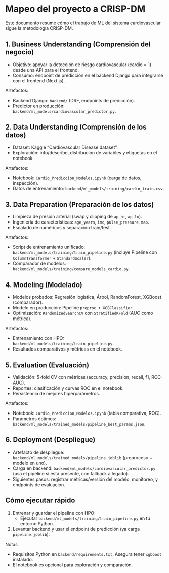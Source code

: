 # Mapeo del proyecto a CRISP-DM

Este documento resume cómo el trabajo de ML del sistema cardiovascular sigue la metodología CRISP-DM.

## 1. Business Understanding (Comprensión del negocio)
- Objetivo: apoyar la detección de riesgo cardiovascular (cardio = 1) desde una API para el frontend.
- Consumo: endpoint de predicción en el backend Django para integrarse con el frontend (Next.js).

Artefactos:
- Backend Django: `backend/` (DRF, endpoints de predicción).
- Predictor en producción: `backend/ml_models/cardiovascular_predictor.py`.

## 2. Data Understanding (Comprensión de los datos)
- Dataset: Kaggle “Cardiovascular Disease dataset”.
- Exploración: info/describe, distribución de variables y etiquetas en el notebook.

Artefactos:
- Notebook: `Cardio_Prediccion_Modelos.ipynb` (carga de datos, inspección).
- Datos de entrenamiento: `backend/ml_models/training/cardio_train.csv`.

## 3. Data Preparation (Preparación de los datos)
- Limpieza de presión arterial (swap y clipping de `ap_hi`, `ap_lo`).
- Ingeniería de características: `age_years`, `imc`, `pulse_pressure`, `map`.
- Escalado de numéricos y separación train/test.

Artefactos:
- Script de entrenamiento unificado: `backend/ml_models/training/train_pipeline.py` (incluye Pipeline con `ColumnTransformer` + `StandardScaler`).
- Comparador de modelos: `backend/ml_models/training/compare_models_cardio.py`.

## 4. Modeling (Modelado)
- Modelos probados: Regresión logística, Árbol, RandomForest, XGBoost (comparador).
- Modelo en producción: Pipeline `preproc + XGBClassifier`.
- Optimización: `RandomizedSearchCV` con `StratifiedKFold` (AUC como métrica).

Artefactos:
- Entrenamiento con HPO: `backend/ml_models/training/train_pipeline.py`.
- Resultados comparativos y métricas en el notebook.

## 5. Evaluation (Evaluación)
- Validación: 5-fold CV con métricas (accuracy, precision, recall, f1, ROC-AUC).
- Reportes: clasificación y curvas ROC en el notebook.
- Persistencia de mejores hiperparámetros.

Artefactos:
- Notebook: `Cardio_Prediccion_Modelos.ipynb` (tabla comparativa, ROC).
- Parámetros óptimos: `backend/ml_models/trained_models/pipeline_best_params.json`.

## 6. Deployment (Despliegue)
- Artefacto de despliegue: `backend/ml_models/trained_models/pipeline.joblib` (preproceso + modelo en uno).
- Carga en backend: `backend/ml_models/cardiovascular_predictor.py` (usa el pipeline si está presente, con fallback a legado).
- Siguientes pasos: registrar métricas/versión del modelo, monitoreo, y endpoints de evaluación.

## Cómo ejecutar rápido
1) Entrenar y guardar el pipeline con HPO:
   - Ejecutar `backend/ml_models/training/train_pipeline.py` en tu entorno Python.
2) Levantar backend y usar el endpoint de predicción (ya carga `pipeline.joblib`).

Notas
- Requisitos Python en `backend/requirements.txt`. Asegura tener `xgboost` instalado.
- El notebook es opcional para exploración y comparación.
